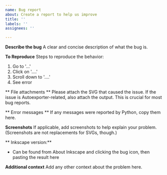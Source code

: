 ```yaml
---
name: Bug report
about: Create a report to help us improve
title: ''
labels: ''
assignees: ''

---
```


**Describe the bug**
A clear and concise description of what the bug is.

**To Reproduce**
Steps to reproduce the behavior:
1. Go to '...'
2. Click on '....'
3. Scroll down to '....'
4. See error

** File attachments **
Please attach the SVG that caused the issue. If the issue is Autoexporter-related, also attach the output. This is crucial for most bug reports.

** Error messages **
If any messages were reported by Python, copy them here.

**Screenshots**
If applicable, add screenshots to help explain your problem. (Screenshots are not replacements for SVGs, though.)

** Inkscape version:**
 - Can be found from About Inkscape and clicking the bug icon, then pasting the result here

**Additional context**
Add any other context about the problem here.

